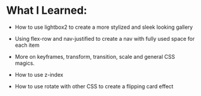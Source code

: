 # What I Learned:

- How to use lightbox2 to create a more stylized and sleek looking gallery

- Using flex-row and nav-justified to create a nav with fully used space for each item

- More on keyframes, transform, transition, scale and general CSS magics.

- How to use z-index

- How to use rotate with other CSS to create a flipping card effect
